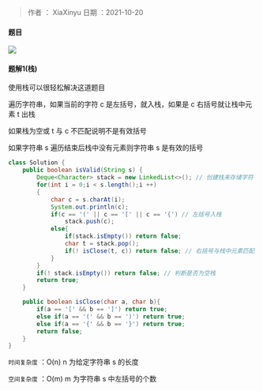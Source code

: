 >作者 ： XiaXinyu
>日期 ：2021-10-20

#### 题目

![](https://z3.ax1x.com/2021/10/20/5DJghT.png)



#### 题解1(栈)

使用栈可以很轻松解决这道题目

遍历字符串，如果当前的字符 c 是左括号，就入栈，如果是 c 右括号就让栈中元素 t 出栈

如果栈为空或 t 与 c 不匹配说明不是有效括号

如果字符串 s 遍历结束后栈中没有元素则字符串 s 是有效的括号

```java
class Solution {
    public boolean isValid(String s) {
        Deque<Character> stack = new LinkedList<>(); // 创建栈来存储字符
        for(int i = 0;i < s.length();i ++)
        {    
            char c = s.charAt(i);
            System.out.println(c);
            if(c == '(' || c == '[' || c == '{') // 左括号入栈
                stack.push(c);
            else{
                if(stack.isEmpty()) return false;
                char t = stack.pop();  
                if(! isClose(t, c)) return false; // 右括号与栈中元素匹配
            }
        }
        if(! stack.isEmpty()) return false; // 判断是否为空栈
        return true;
    }

    public boolean isClose(char a, char b){
        if(a == '[' && b == ']') return true;
        else if(a == '(' && b == ')') return true;
        else if(a == '{' && b == '}') return true;
        return false;
    }
}
```



`时间复杂度` ：O(n) n 为给定字符串 s 的长度  

`空间复杂度` ：O(m)  m 为字符串 s 中左括号的个数
